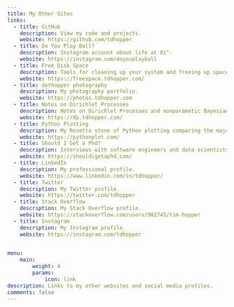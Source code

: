 ```yaml
---
title: My Other Sites 
links:
  - title: GitHub
    description: View my code and projects. 
    website: https://github.com/tdhopper
  - title: Do You Play Ball?
    description: Instagram account about life at 81".
    website: https://instagram.com/doyouplayball
  - title: Free Disk Space
    description: Tools for cleaning up your system and freeing up space, especially for developers. 
    website: https://freespace.tdhopper.com/
  - title: dothopper photography
    description: My photography portfolio. 
    website: https://photos.tdhopper.com  
  - title: Notes on Dirichlet Processes 
    description: Notes on Dirichlet Processes and nonparametic Bayesian inference that I compiled in 2015.
    website: https://dp.tdhopper.com/ 
  - title: Python Plotting    
    description: My Rosetta stone of Python plotting comparing the major Python plotting libraries. 
    website: https://pythonplot.com/
  - title: Should I Get a Phd?    
    description: Interviews with software engineers and data scientists about their decision to, or not to, get a PhD. 
    website: https://shouldigetaphd.com/    
  - title: LinkedIn
    description: My professional profile. 
    website: https://www.linkedin.com/in/tdhopper/
  - title: Twitter
    description: My Twitter profile. 
    website: https://twitter.com/tdhopper
  - title: Stack Overflow
    description: My Stack Overflow profile. 
    website: https://stackoverflow.com/users/982745/tim-hopper
  - title: Instagram
    description: My Instagram profile. 
    website: https://instagram.com/tdhopper
  

menu:
    main: 
        weight: 4
        params:
            icon: link
description: Links to my other websites and social media profiles.
comments: false
---
```

